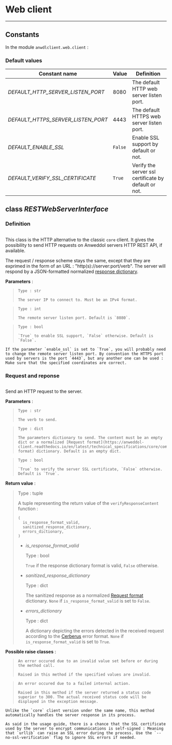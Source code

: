 # Web client

---

## Constants

In the module `anwdlclient.web.client` : 

### Default values

Constant name                       | Value   | Definition
----------------------------------- | ------- | ----------
*DEFAULT_HTTP_SERVER_LISTEN_PORT*   | 8080    | The default HTTP web server listen port.
*DEFAULT_HTTPS_SERVER_LISTEN_PORT*  | 4443    | The default HTTPS web server listen port.
*DEFAULT_ENABLE_SSL*                | `False` | Enable SSL support by default or not.
*DEFAULT_VERIFY_SSL_CERTIFICATE*    | `True`  | Verify the server ssl certificate by default or not.

## class *RESTWebServerInterface*

### Definition

```{class} anwdlclient.web.client.WebClientInterface(server_ip, server_listen_port, enable_ssl)
```

This class is the HTTP alternative to the classic `core` client. It gives the possibility to send HTTP requests on Anweddol servers HTTP REST API, if available.

The request / response scheme stays the same, except that they are exprimed in the form of an URL : "http(s)://server:port/verb". The server will respond by a JSON-formatted normalized [response dictionary](../../../technical_specifications/core/communication.md).

**Parameters** :

> ```{attribute} server_ip
> Type : str
> 
> The server IP to connect to. Must be an IPv4 format.
> ```

> ```{attribute} server_listen_port
> Type : int
> 
> The remote server listen port. Default is `8080`.
> ```

> ```{attribute} enable_ssl
> Type : bool
> 
> `True` to enable SSL support, `False` otherwise. Default is `False`.
> ```

```{warning}
If the parameter `enable_ssl` is set to `True`, you will probably need to change the remote server listen port. By convention the HTTPS port used by servers is the port `4443`, but any another one can be used : Make sure that the specified coordinates are correct.
```

### Request and reponse

```{classmethod} sendRequest(verb, parameters, verify_ssl_certificate)
```

Send an HTTP request to the server.

**Parameters** : 

> ```{attribute} verb
> Type : str
> 
> The verb to send.
> ```

> ```{attribute} parameters
> Type : dict
> 
> The parameters dictionary to send. The content must be an empty dict or a normalized [Request format](https://anweddol-client.readthedocs.io/en/latest/technical_specifications/core/communication.html#request-format) dictionary. Default is an empty dict.
> ```

> ```{attribute} verify_ssl_certificate
> Type : bool
> 
> `True` to verify the server SSL certificate, `False` otherwise. Default is `True`.
> ```

**Return value** :

> Type : tuple
>
> A tuple representing the return value of the `verifyResponseContent` function :
> 
> ```
> (
> 	is_response_format_valid,
> 	sanitized_response_dictionary,
> 	errors_dictionary,
> )
> ```
>
> - *is_response_format_valid*
>
>	Type : bool
> 
>   `True` if the response dictionary format is valid, `False` otherwise.
>
> - *sanitized_response_dictionary*
>
>	Type : dict
> 
>   The sanitized response as a normalized [Request format](../../../technical_specifications/core/communication.md) dictionary. `None` if `is_response_format_valid` is set to `False`.
> 
> - *errors_dictionary*
>
>	Type : dict
> 
>   A dictionary depicting the errors detected in the received request according to the [Cerberus](https://docs.python-cerberus.org/en/stable/errors.html) error format. `None` if `is_response_format_valid` is set to `True`.

**Possible raise classes** :

> ```{exception} ValueError
> An error occured due to an invalid value set before or during the method call.
> 
> Raised in this method if the specified values are invalid.
> ```

> ```{exception} RuntimeError
> An error occured due to a failed internal action.
> 
> Raised in this method if the server returned a status code superior to 300. The actual received status code will be displayed in the exception message.
> ```

```{note}
Unlike the `core` client version under the same name, this method automatically handles the server response in its process.
```

```{warning}
As said in the usage guide, there is a chance that the SSL certificate used by the server to encrypt communications is self-signed : Meaning that `urllib` can raise an SSL error during the process. Use the `--no-ssl-verification` flag to ignore SSL errors if needed.
```